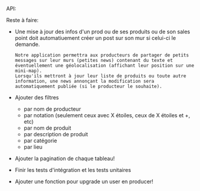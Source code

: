 API:

Reste à faire:

- Une mise à jour des infos d'un prod ou de ses produits ou de son sales point doit automatiuement créer un post sur son mur si celui-ci le demande.

  ```
  Notre application permettra aux producteurs de partager de petits messages sur leur murs (petites news) contenant du texte et éventuellement une géolocalisation (affichant leur position sur une mini-map).
  Lorsqu'ils mettront à jour leur liste de produits ou toute autre information, une news annonçant la modification sera automatiquement publiée (si le producteur le souhaite).
  ```

- Ajouter des filtres 

  - par nom de producteur
  - par notation (seulement ceux avec X étoiles, ceux de X étoiles et +, etc)
  - par nom de produit
  - par description de produit
  - par catégorie
  - par lieu

- Ajouter la pagination de chaque tableau!

- Finir les tests d'intégration et les tests unitaires

- Ajouter une fonction pour upgrade un user en producer!